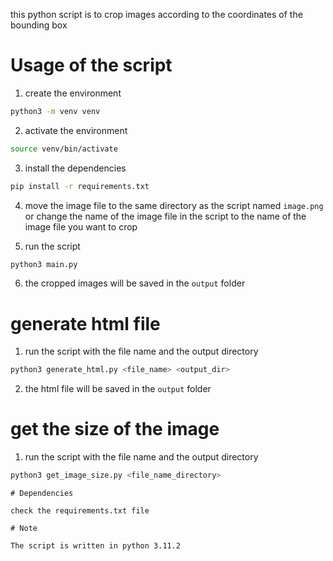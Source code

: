 this python script is to crop images according to the coordinates of the bounding box

# Usage of the script

1. create the environment

```bash
python3 -m venv venv
```

2. activate the environment

```bash
source venv/bin/activate
```

3. install the dependencies

```bash
pip install -r requirements.txt
```

4. move the image file to the same directory as the script named `image.png` or change the name of the image file in the script to the name of the image file you want to crop

5. run the script

```bash
python3 main.py
```

6. the cropped images will be saved in the `output` folder


# generate html file

1. run the script with the file name and the output directory

```bash
python3 generate_html.py <file_name> <output_dir>
```

2. the html file will be saved in the `output` folder

# get the size of the image

1. run the script with the file name and the output directory

```bash
python3 get_image_size.py <file_name_directory> 
```
```
# Dependencies

check the requirements.txt file

# Note

The script is written in python 3.11.2
